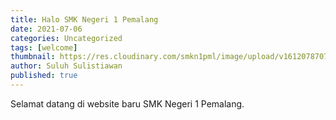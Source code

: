 ```yaml
---
title: Halo SMK Negeri 1 Pemalang
date: 2021-07-06
categories: Uncategorized
tags: [welcome]
thumbnail: https://res.cloudinary.com/smkn1pml/image/upload/v1612078707/background_vjqweg.jpg
author: Suluh Sulistiawan
published: true
---
```

Selamat datang di website baru SMK Negeri 1 Pemalang.
